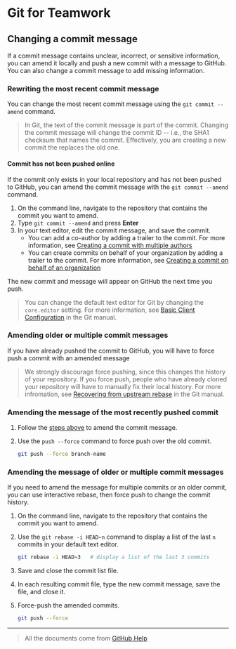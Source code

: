 # Git for Teamwork

## Changing a commit message

If a commit message contains unclear, incorrect, or sensitive information, you can amend it locally and push a new commit with a message to GitHub. You can also change a commit message to add missing information.

### Rewriting the most recent commit message

You can change the most recent commit message using the `git commit --amend` command.

>In Git, the text of the commit message is part of the commit. Changing the commit message will change the commit ID -- i.e., the SHA1 checksum that names the commit. Effectively, you are creating a new commit the replaces the old one.

#### Commit has not been pushed online

If the commit only exists in your local repository and has not been pushed to GitHub, you can amend the commit message with the `git commit --amend` command.

1. On the command line, navigate to the repository that contains the commit you want to amend.
2. Type `git commit --amend` and press **Enter**
3. In your text editor, edit the commit message, and save the commit.
    - You can add a co-author by adding a trailer to the commit. For more information, see [Creating a commit with multiple authors](https://help.github.com/en/articles/creating-a-commit-with-multiple-authors)
    - You can create commits on behalf of your organization by adding a trailer to the commit. For more information, see [Creating a commit on behalf of an organization](https://help.github.com/en/articles/creating-a-commit-on-behalf-of-an-organization)

The new commit and message will appear on GitHub the next time you push.

> You can change the default text editor for Git by changing the `core.editor` setting. For more information, see [Basic Client Configuration](https://git-scm.com/book/en/Customizing-Git-Git-Configuration#_basic_client_configuration) in the Git manual.

### Amending older or multiple commit messages

If you have already pushed the commit to GitHub, you will have to force push a commit with an amended message

> We strongly discourage force pushing, since this changes the history of your repository. If you force push, people who have already cloned your repository will have to manually fix their local history. For more infromation, see [Recovering from upstream rebase](https://git-scm.com/docs/git-rebase#_recovering_from_upstream_rebase) in the Git manual.

### Amending the message of the most recently pushed commit

1. Follow the [steps above](#rewriting-the-most-recent-commit-message) to amend the commit message.
2. Use the `push --force` command to force push over the old commit.

    ```bash
    git push --force branch-name
    ```

### Amending the message of older or multiple commit messages

If you need to amend the message for multiple commits or an older commit, you can use interactive rebase, then force push to change the commit history.

1. On the command line, navigate to the repository that contains the commit you want to amend.
2. Use the `git rebase -i HEAD~n` command to display a list of the last `n` commits in your default text editor.

    ```bash
    git rebase -i HEAD~3   # display a list of the last 3 commits
    ```

3. Save and close the commit list file.
4. In each resulting commit file, type the new commit message, save the file, and close it.
5. Force-push the amended commits.

   ```bash
   git push --force
   ``` 

---
> All the documents come from [GitHub Help](https://help.github.com/en/github/committing-changes-to-your-project/changing-a-commit-message)
